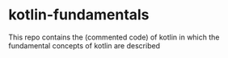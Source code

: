 # kotlin-fundamentals
This repo contains the (commented code) of kotlin in which the fundamental concepts of kotlin are described 
